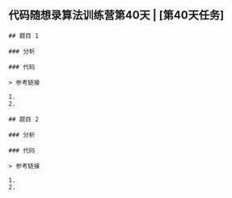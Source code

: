 ## 代码随想录算法训练营第40天 | [第40天任务]

	## 题目 1

	### 分析

	### 代码

	> 参考链接

	1.
	2.

	## 题目 2

	### 分析

	### 代码

	> 参考链接

	1.
	2.
	